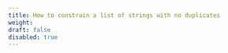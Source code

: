 ```yaml
---
title: How to constrain a list of strings with no duplicates
weight:
draft: false
disabled: true
---
```

